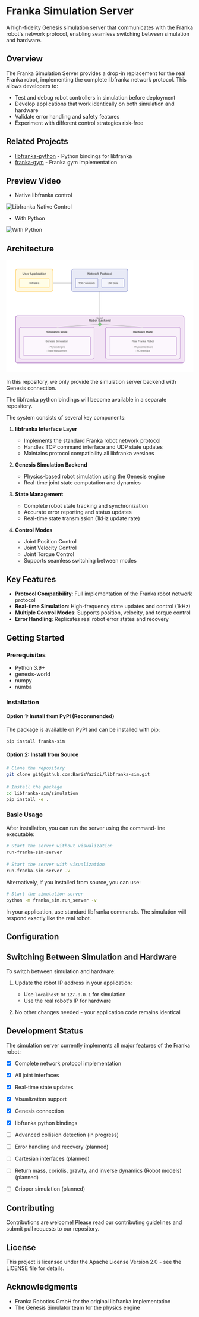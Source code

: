 # Franka Simulation Server

A high-fidelity Genesis simulation server that communicates with the Franka robot's network protocol, enabling seamless switching between simulation and hardware.

## Overview

The Franka Simulation Server provides a drop-in replacement for the real Franka robot, implementing the complete libfranka network protocol. This allows developers to:

- Test and debug robot controllers in simulation before deployment
- Develop applications that work identically on both simulation and hardware
- Validate error handling and safety features
- Experiment with different control strategies risk-free

## Related Projects

- [libfranka-python](https://github.com/BarisYazici/libfranka-python) - Python bindings for libfranka
- [franka-gym](https://github.com/BarisYazici/franka-gym) - Franka gym implementation

## Preview Video

- Native libfranka control

![Libfranka Native Control](./assets/direct_libfranka_control.gif)

- With Python

![With Python](./assets/libfranka_python_bindings_control.gif)


## Architecture

![Architecture](./assets/libfranka_sim.svg)

In this repository, we only provide the simulation server backend with Genesis connection.

The libfranka python bindings will become available in a separate repository.

The system consists of several key components:

1. **libfranka Interface Layer**
   - Implements the standard Franka robot network protocol
   - Handles TCP command interface and UDP state updates
   - Maintains protocol compatibility all libfranka versions

2. **Genesis Simulation Backend**
   - Physics-based robot simulation using the Genesis engine
   - Real-time joint state computation and dynamics

3. **State Management**
   - Complete robot state tracking and synchronization
   - Accurate error reporting and status updates
   - Real-time state transmission (1kHz update rate)

4. **Control Modes**
   - Joint Position Control
   - Joint Velocity Control
   - Joint Torque Control
   - Supports seamless switching between modes

## Key Features

- **Protocol Compatibility**: Full implementation of the Franka robot network protocol
- **Real-time Simulation**: High-frequency state updates and control (1kHz)
- **Multiple Control Modes**: Supports position, velocity, and torque control
- **Error Handling**: Replicates real robot error states and recovery

## Getting Started

### Prerequisites
- Python 3.9+
- genesis-world
- numpy
- numba

### Installation

#### Option 1: Install from PyPI (Recommended)

The package is available on PyPI and can be installed with pip:

```bash
pip install franka-sim
```

#### Option 2: Install from Source

```bash
# Clone the repository
git clone git@github.com:BarisYazici/libfranka-sim.git

# Install the package
cd libfranka-sim/simulation
pip install -e .
```

### Basic Usage

After installation, you can run the server using the command-line executable:

```bash
# Start the server without visualization
run-franka-sim-server

# Start the server with visualization
run-franka-sim-server -v
```

Alternatively, if you installed from source, you can use:

```bash
# Start the simulation server
python -m franka_sim.run_server -v
```

In your application, use standard libfranka commands. The simulation will respond exactly like the real robot.

## Configuration

## Switching Between Simulation and Hardware

To switch between simulation and hardware:

1. Update the robot IP address in your application:
   - Use `localhost` or `127.0.0.1` for simulation
   - Use the real robot's IP for hardware

2. No other changes needed - your application code remains identical

## Development Status

The simulation server currently implements all major features of the Franka robot:

- [x] Complete network protocol implementation
- [x] All joint interfaces
- [x] Real-time state updates
- [x] Visualization support
- [x] Genesis connection
- [x] libfranka python bindings
- [ ] Advanced collision detection (in progress)
- [ ] Error handling and recovery (planned)
- [ ] Cartesian interfaces (planned)
- [ ] Return mass, coriolis, gravity, and inverse dynamics (Robot models) (planned)
- [ ] Gripper simulation (planned)



## Contributing

Contributions are welcome! Please read our contributing guidelines and submit pull requests to our repository.

## License

This project is licensed under the Apache License Version 2.0 - see the LICENSE file for details.

## Acknowledgments

- Franka Robotics GmbH for the original libfranka implementation
- The Genesis Simulator team for the physics engine
